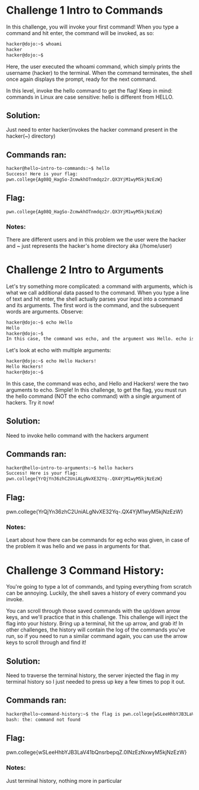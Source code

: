 # Challenge 1 Intro to Commands

In this challenge, you will invoke your first command! When you type a command and hit enter, the command will be invoked, as so:

```sh
hacker@dojo:~$ whoami
hacker
hacker@dojo:~$
```

Here, the user executed the whoami command, which simply prints the username (hacker) to the terminal. When the command terminates, the shell once again displays the prompt, ready for the next command.

In this level, invoke the hello command to get the flag! Keep in mind: commands in Linux are case sensitive: hello is different from HELLO.

## Solution:
Just need to enter hacker(invokes the hacker command present in the hacker(~) directory)

## Commands ran:
```sh
hacker@hello~intro-to-commands:~$ hello
Success! Here is your flag:
pwn.college{Ag08Q_HagSo-ZcmwkhOTnmdqz2r.QX3YjM1wyM5kjNzEzW}
```

## Flag: 

```
pwn.college{Ag08Q_HagSo-ZcmwkhOTnmdqz2r.QX3YjM1wyM5kjNzEzW}
```
### Notes:
There are different users and in this problem we the user were the hacker 
and ~ just represents the hacker's home directory aka (/home/user)

# Challenge 2 Intro to Arguments
Let's try something more complicated: a command with arguments, which is what we call additional data passed to the command. When you type a line of text and hit enter, the shell actually parses your input into a command and its arguments. The first word is the command, and the subsequent words are arguments. Observe:

```sh
hacker@dojo:~$ echo Hello
Hello
hacker@dojo:~$
In this case, the command was echo, and the argument was Hello. echo is a simple command that "echoes" all of its arguments back out onto the terminal, like you see in the session above.
```

Let's look at echo with multiple arguments:
```sh
hacker@dojo:~$ echo Hello Hackers!
Hello Hackers!
hacker@dojo:~$
```
In this case, the command was echo, and Hello and Hackers! were the two arguments to echo. Simple!
In this challenge, to get the flag, you must run the hello command (NOT the echo command) with a single argument of hackers. Try it now!

## Solution:
Need to invoke hello command with the hackers argument

## Commands ran:
```sh
hacker@hello~intro-to-arguments:~$ hello hackers
Success! Here is your flag:
pwn.college{YrQjYn36zhC2UniALgNvXE32Yq-.QX4YjM1wyM5kjNzEzW}
```

## Flag:
pwn.college{YrQjYn36zhC2UniALgNvXE32Yq-.QX4YjM1wyM5kjNzEzW}

### Notes:
Leart about how there can be commands for eg echo was given, in case of the problem it was hello and we pass in arguments for that.

# Challenge 3 Command History:
You're going to type a lot of commands, and typing everything from scratch can be annoying. Luckily, the shell saves a history of every command you invoke.

You can scroll through those saved commands with the up/down arrow keys, and we'll practice that in this challenge. This challenge will inject the flag into your history. Bring up a terminal, hit the up arrow, and grab it! In other challenges, the history will contain the log of the commands you've run, so if you need to run a similar command again, you can use the arrow keys to scroll through and find it!

## Solution:
Need to traverse the terminal history, the server injected the flag in my terminal history
so I just needed to press up key a few times to pop it out.

## Commands ran:
```sh
hacker@hello~command-history:~$ the flag is pwn.college{wSLeeHhbYJB3LaV41bQnsrbepqZ.0lNzEzNxwyM5kjNzEzW}
bash: the: command not found
```
## Flag:
pwn.college{wSLeeHhbYJB3LaV41bQnsrbepqZ.0lNzEzNxwyM5kjNzEzW}

### Notes:
Just terminal history, nothing more in particular

